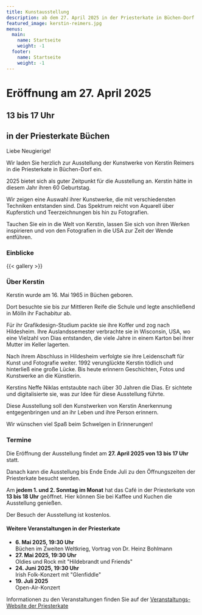 ```yaml
---
title: Kunstausstellung
description: ab dem 27. April 2025 in der Priesterkate in Büchen-Dorf
featured_image: kerstin-reimers.jpg
menus:
  main:
    name: Startseite
    weight: -1
  footer:
    name: Startseite
    weight: -1
---
```


# Eröffnung am 27.&nbsp;April&nbsp;2025

## 13&nbsp;bis&nbsp;17&nbsp;Uhr

## in der Priesterkate Büchen

Liebe Neugierige!

Wir laden Sie herzlich zur Ausstellung der Kunstwerke von Kerstin Reimers in die Priesterkate in Büchen-Dorf ein.

2025 bietet sich als guter Zeitpunkt für die Ausstellung an. Kerstin hätte in diesem Jahr ihren 60 Geburtstag.

Wir zeigen eine Auswahl ihrer Kunstwerke, die mit verschiedensten Techniken entstanden sind. Das Spektrum reicht von Aquarell über Kupferstich und Teerzeichnungen bis hin zu Fotografien.

Tauchen Sie ein in die Welt von Kerstin, lassen Sie sich von ihren Werken inspirieren und von den Fotografien in die USA zur Zeit der Wende entführen.

### Einblicke

{{< gallery >}}

### Über Kerstin

Kerstin wurde am 16. Mai 1965 in Büchen geboren.

Dort besuchte sie bis zur Mittleren Reife die Schule und legte anschließend in Mölln ihr Fachabitur ab.

Für ihr Grafikdesign-Studium packte sie ihre Koffer und zog nach Hildesheim. Ihre Auslandssemester verbrachte sie in Wisconsin, USA, wo eine Vielzahl von Dias entstanden, die viele Jahre in einem Karton bei ihrer Mutter im Keller lagerten.

Nach ihrem Abschluss in Hildesheim verfolgte sie ihre Leidenschaft für Kunst und Fotografie weiter. 1992 verunglückte Kerstin tödlich und hinterließ eine große Lücke. Bis heute erinnern Geschichten, Fotos und Kunstwerke an die Künstlerin.

Kerstins Neffe Niklas entstaubte nach über 30 Jahren die Dias. Er sichtete und digitalisierte sie, was zur Idee für diese Ausstellung führte.

Diese Ausstellung soll den Kunstwerken von Kerstin Anerkennung entgegenbringen und an ihr Leben und ihre Person erinnern.

Wir wünschen viel Spaß beim Schwelgen in Erinnerungen!

### Termine

Die Eröffnung der Ausstellung findet am **27. April 2025 von 13 bis 17 Uhr** statt. 

Danach kann die Ausstellung bis Ende Ende Juli zu den Öffnungszeiten der Priesterkate besucht werden.

Am **jedem 1. und 2. Sonntag im Monat** hat das Café in der Priesterkate von **13 bis 18 Uhr** geöffnet. Hier können Sie bei Kaffee und Kuchen die Ausstellung genießen.

Der Besuch der Ausstellung ist kostenlos.

#### Weitere Veranstaltungen in der Priesterkate

- **6. Mai 2025, 19:30 Uhr**  
  Büchen im Zweiten Weltkrieg, Vortrag von Dr. Heinz Bohlmann  
- **27. Mai 2025, 19:30 Uhr**  
  Oldies und Rock mit "Hildebrandt und Friends"  
- **24. Juni 2025, 19:30 Uhr**  
  Irish Folk-Konzert mit "Glenfiddle"  
- **19. Juli 2025**  
  Open-Air-Konzert

Informationen zu den Veranstaltungen finden Sie auf der [Veranstaltungs-Website der Priesterkate](https://www.buechen.de/kultur/priesterkate/veranstaltungen/)